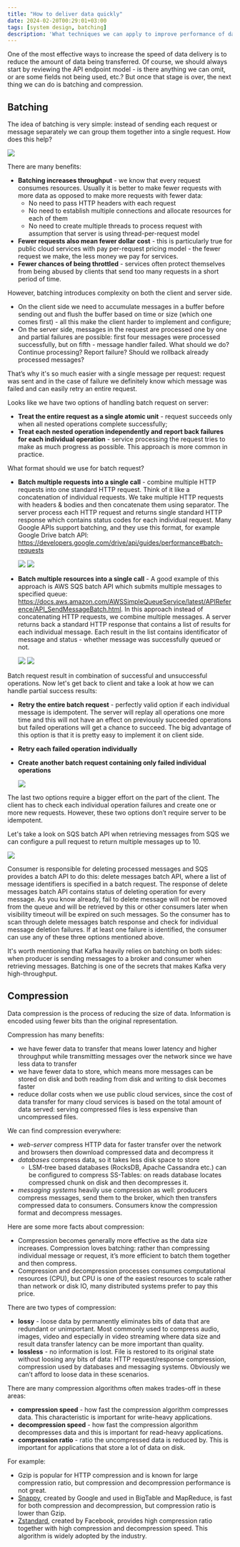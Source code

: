```yaml
---
title: "How to deliver data quickly"
date: 2024-02-20T00:29:01+03:00
tags: [system design, batching]
description: 'What techniques we can apply to improve performance of data transmission?'
---
```


One of the most effective ways to increase the speed of data delivery is to reduce the amount of data being transferred. Of course, we should always start by reviewing the API endpoint model - is there anything we can omit, or are some fields not being used, etc.? But once that stage is over, the next thing we can do is batching and compression.

## Batching

The idea of batching is very simple: instead of sending each request or message separately we can group them together into a single request. How does this help?

![](/how-to-deliver-data-quickly/client-server.png)

There are many benefits:
* **Batching increases throughput**  - we know that every request consumes resources. Usually it is better to make fewer requests with more data as opposed to make more requests with fewer data: 
  * No need to pass HTTP headers with each request
  * No need to establish multiple connections and allocate resources for each of them
  * No need to create multiple threads to process request with assumption that server is using thread-per-request model
* **Fewer requests also mean fewer dollar cost** - this is particularly true for public cloud services with pay per-request pricing model - the fewer request we make, the less money we pay for services.
* **Fewer chances of being throttled** - services often protect themselves from being abused by clients that send too many requests in a short period of time.

However, batching introduces complexity on both the client and server side. 
* On the client side we need to accumulate messages in a buffer before sending out and flush the buffer based on time or size (which one comes first) - all this make the client harder to implement and configure;
* On the server side, messages in the request are processed one by one and partial failures are possible: first four messages were processed successfully, but on fifth - message handler failed. What should we do? Continue processing? Report failure? Should we rollback already processed messages?

That’s why it's so much easier with a single message per request: request was sent and in the case of failure we definitely know which message was failed and can easily retry an entire request.  

Looks like we have two options of handling batch request on server:
* **Treat the entire request as a single atomic unit** - request succeeds only when all nested operations complete successfully;
* **Treat each nested operation independently and report back failures for each individual operation** - service processing the request tries to make as much progress as possible. This approach is more common in practice.

What format should we use for batch request?
* **Batch multiple requests into a single call** - combine multiple HTTP requests into one standard HTTP request. Think of it like a concatenation of individual requests. We take multiple HTTP requests with headers & bodies and then concatenate them using separator. The server process each HTTP request and returns single standard HTTP response which contains status codes for each individual request. Many Google APIs support batching, and they use this format, for example Google Drive batch API: https://developers.google.com/drive/api/guides/performance#batch-requests 
  
  ![](/how-to-deliver-data-quickly/batch-http-request.png)
  ![](/how-to-deliver-data-quickly/batch-http-response.png)

* **Batch multiple resources into a single call** -  A good example of this approach is AWS SQS batch API which submits multiple messages to specified queue: https://docs.aws.amazon.com/AWSSimpleQueueService/latest/APIReference/API_SendMessageBatch.html. In this approach instead of concatenating HTTP requests, we combine multiple messages. A server returns back a standard HTTP response that contains a list of results for each individual message. Each result in the list contains identificator of message and status - whether message was successfully queued or not.
  
  ![](/how-to-deliver-data-quickly/bulk-http-request.png)
  ![](/how-to-deliver-data-quickly/bulk-http-response.png)

Batch request result in combination of successful and unsuccessful operations. Now let's get back to client and take a look at how we can handle partial success results:
* **Retry the entire batch request** - perfectly valid option if each individual message is idempotent. The server will replay all operations one more time and this will not have an effect on previously succeeded operations but failed operations will get a chance to succeed. The big advantage of this option is that it is pretty easy to implement it on client side.
* **Retry each failed operation individually**
* **Create another batch request containing only failed individual operations**

  ![](/how-to-deliver-data-quickly/response-with-partial-failures.png)

The last two options require a bigger effort on the part of the client. The client has to check each individual operation failures and create one or more new requests. However, these two options don’t require server to be idempotent.

Let's take a look on SQS batch API when retrieving messages from SQS we can configure a pull request to return multiple messages up to 10. 

![](/how-to-deliver-data-quickly/sqs-bulk.png)

Consumer is responsible for deleting processed messages and SQS provides a batch API to do this: delete messages batch API, where a list of message identifiers is specified in a batch request. The response of delete messages batch API contains status of deleting operation for every message. As you know already, fail to delete message will not be removed from the queue and will be retrieved by this or other consumers later when visibility timeout will be expired on such messages. So the consumer has to scan through delete messages batch response and check for individual message deletion failures. If at least one failure is identified, the consumer can use any of these three options mentioned above.

It's worth mentioning that Kafka heavily relies on batching on both sides: when producer is sending messages to a broker and consumer when retrieving messages. Batching is one of the secrets that makes Kafka very high-throughput.

## Compression
Data compression is the process of reducing the size of data. Information is encoded using fewer bits than the original representation. 

Compression has many benefits:
* we have fewer data to transfer that means lower latency and higher throughput while transmitting messages over the network since we have less data to transfer
* we have fewer data to store, which means more messages can be stored on disk and both reading from disk and writing to disk becomes faster
* reduce dollar costs when we use public cloud services, since the cost of data transfer for many cloud services is based on the total amount of data served: serving compressed files is less expensive than uncompressed files.

We can find compression everywhere:
* _web-server_ compress HTTP data for faster transfer over the network and browsers then download compressed data and decompress it
* _databases_ compress data, so it takes less disk space to store
  * LSM-tree based databases (RocksDB, Apache Cassandra etc.) can be configured to compress SS-Tables: on reads database locates compressed chunk on disk and then decompresses it.
* _messaging systems_ heavily use compression as well: producers compress messages, send them to the broker, which then transfers compressed data to consumers. Consumers know the compression format and decompress messages. 

Here are some more facts about compression:
* Compression becomes generally more effective as the data size increases. Compression loves batching: rather than compressing individual message or request, it’s more efficient to batch them together and then compress.
* Compression and decompression processes consumes computational resources (CPU), but CPU is one of the easiest resources to scale rather than network or disk IO, many distributed systems prefer to pay this price.

There are two types of compression: 
* **lossy** - loose data by permanently eliminates bits of data that are redundant  or unimportant. Most commonly used to compress audio, images, video and especially in video streaming where data size and result data transfer latency can be more important than quality.
* **lossless** - no information is lost. File is restored to its original state without loosing any bits of data: HTTP request/response compression, compression used by databases and messaging systems. Obviously we can’t afford to loose data in these scenarios. 

There are many compression algorithms often makes trades-off in these areas:
* **compression speed** - how fast the compression algorithm compresses data. This characteristic is important for write-heavy applications. 
* **decompression speed** - how fast the compression algorithm decompresses data and this is important for read-heavy applications. 
* **compression ratio** - ratio the uncompressed data is reduced by. This is important for applications that store a lot of data on disk. 

For example:
* Gzip is popular for HTTP compression and is known for large compression ratio, but compression and decompression performance is not great.
* [Snappy](https://github.com/google/snappy), created by Google and used in BigTable and MapReduce, is fast for both compression and decompression, but compression ratio is lower than Gzip.
* [Zstandard](https://facebook.github.io/zstd/), created by Facebook, provides high compression ratio together with high compression and decompression speed. This algorithm is widely adopted by the industry.
